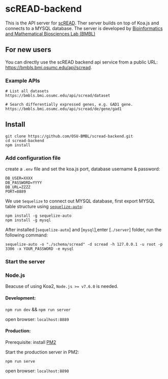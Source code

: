 # scREAD-backend

This is the API server for [scREAD](https://bmbls.bmi.osumc.edu/scread/). Ther server builds on top of Koa.js and connects to a MYSQL database. The server is developed by [Bioinformatics and Mathematical Biosciences Lab (BMBL)](https://u.osu.edu/bmbl/)

## For new users

You can directly use the scREAD backend api service from a public URL: https://bmbls.bmi.osumc.edu/api/scread.

### Example APIs

```
# List all datasets
https://bmbls.bmi.osumc.edu/api/scread/dataset

# Search differentially expressed genes, e.g. GAD1 gene.
https://bmbls.bmi.osumc.edu/api/scread/de/gene/gad1

```

## Install

```
git clone https://github.com/OSU-BMBL/scread-backend.git
cd scread-backend
npm install
```

### Add configuration file

create a `.env` file and set the koa.js port, database username & password:

```env
DB_USER=XXXX
DB_PASSWORD=YYYY
DB_URL=ZZZZ
PORT=8889
```

We use `Sequelize` to connect out MYSQL database, first export MYSQL table structure using [`sequelize-auto`](https://github.com/sequelize/sequelize-auto):

```env
npm install -g sequelize-auto
npm install -g mysql
```

After installed [`sequelize-auto`] and [`mysql`],enter [`./server`] folder, run the following command:

```env
sequelize-auto -o "./schema/scread" -d scread -h 127.0.0.1 -u root -p 3306 -x YOUR_PASSWORD -e mysql
```

### Start the server

### Node.js

Beacuse of using Koa2, `Node.js >= v7.6.0` is needed.

#### Development:

`npm run dev` && `npm run server`

open browser: `localhost:8889`

#### Production:

Prerequisite: install [PM2](https://www.npmjs.com/package/pm2)

Start the production server in PM2:

`npm run serve`

open browser: `localhost:8890`
